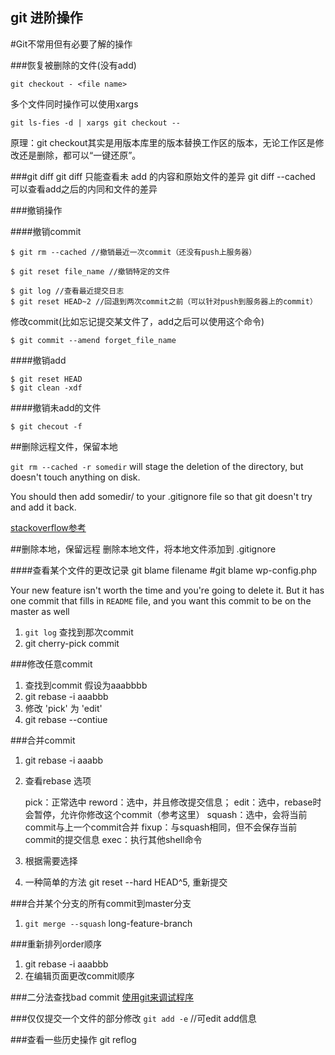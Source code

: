 ## git 进阶操作

#Git不常用但有必要了解的操作

###恢复被删除的文件(没有add)

    git checkout - <file name>

多个文件同时操作可以使用xargs

    git ls-fies -d | xargs git checkout --

原理：git checkout其实是用版本库里的版本替换工作区的版本，无论工作区是修改还是删除，都可以“一键还原”。

###git diff
git diff 只能查看未 add 的内容和原始文件的差异
git diff --cached 可以查看add之后的内同和文件的差异

###撤销操作

####撤销commit
    
    $ git rm --cached //撤销最近一次commit（还没有push上服务器）

    $ git reset file_name //撤销特定的文件

    $ git log //查看最近提交日志
    $ git reset HEAD~2 //回退到两次commit之前（可以针对push到服务器上的commit）

修改commit(比如忘记提交某文件了，add之后可以使用这个命令)

    $ git commit --amend forget_file_name

####撤销add

    $ git reset HEAD
    $ git clean -xdf

####撤销未add的文件

    $ git checout -f

##删除远程文件，保留本地

`git rm --cached -r somedir` will stage the deletion of the directory, but doesn't touch anything on disk.

You should then add somedir/ to your .gitignore file so that git doesn't try and add it back.

[stackoverflow参考](http://stackoverflow.com/questions/3469741/remove-file-from-the-repository-but-keep-it-locally)

##删除本地，保留远程
    删除本地文件，将本地文件添加到 .gitignore

####查看某个文件的更改记录
    git blame filename #git blame wp-config.php

Your new feature isn't worth the time and you're going to delete it. But it has one commit that fills in `README` file, and you want this commit to be on the master as well

1. `git log` 查找到那次commit
2. git cherry-pick commit


###修改任意commit
1. 查找到commit 假设为aaabbbb
2. git rebase -i aaabbb
3. 修改 'pick' 为 'edit'
4. git rebase --contiue

###合并commit
1. git rebase -i aaabb 
2. 查看rebase 选项
    
    pick：正常选中
    reword：选中，并且修改提交信息；
    edit：选中，rebase时会暂停，允许你修改这个commit（参考这里）
    squash：选中，会将当前commit与上一个commit合并
    fixup：与squash相同，但不会保存当前commit的提交信息
    exec：执行其他shell命令
3. 根据需要选择

1. 一种简单的方法 git reset --hard HEAD^5, 重新提交

###合并某个分支的所有commit到master分支
1. `git merge --squash` long-feature-branch

###重新排列order顺序
1. git rebase -i aaabbb
2. 在编辑页面更改commit顺序

###二分法查找bad commit
[使用git来调试程序](https://git-scm.com/book/zh/v2/Git-%E5%B7%A5%E5%85%B7-%E4%BD%BF%E7%94%A8-Git-%E8%B0%83%E8%AF%95)

###仅仅提交一个文件的部分修改
`git add -e` //可edit add信息

###查看一些历史操作
git reflog